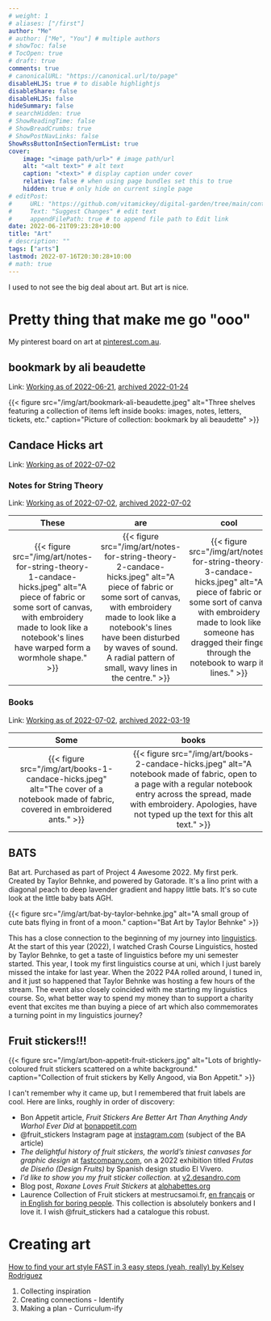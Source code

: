 ```yaml
---
# weight: 1
# aliases: ["/first"]
author: "Me"
# author: ["Me", "You"] # multiple authors
# showToc: false
# TocOpen: true
# draft: true
comments: true
# canonicalURL: "https://canonical.url/to/page"
disableHLJS: true # to disable highlightjs
disableShare: false
disableHLJS: false
hideSummary: false
# searchHidden: true
# ShowReadingTime: false
# ShowBreadCrumbs: true
# ShowPostNavLinks: false
ShowRssButtonInSectionTermList: true
cover:
    image: "<image path/url>" # image path/url
    alt: "<alt text>" # alt text
    caption: "<text>" # display caption under cover
    relative: false # when using page bundles set this to true
    hidden: true # only hide on current single page
# editPost:
#     URL: "https://github.com/vitamickey/digital-garden/tree/main/content"
#     Text: "Suggest Changes" # edit text
#     appendFilePath: true # to append file path to Edit link
date: 2022-06-21T09:23:28+10:00
title: "Art"
# description: ""
tags: ["arts"]
lastmod: 2022-07-16T20:30:28+10:00
# math: true
---
```


I used to not see the big deal about art. But art is nice.

# Pretty thing that make me go "ooo"

My pinterest board on art at [pinterest.com.au](https://www.pinterest.com.au/mickeyc100/inspart/).

## bookmark by ali beaudette

Link: [Working as of 2022-06-21](https://alibeaudette.com/bookmark-a-collection-of-items-found-in-returned-library-books-2017), [archived 2022-01-24](https://web.archive.org/web/20220124221233/https://alibeaudette.com/bookmark-a-collection-of-items-found-in-returned-library-books-2017)

{{< figure src="/img/art/bookmark-ali-beaudette.jpeg" alt="Three shelves featuring a collection of items left inside books: images, notes, letters, tickets, etc." caption="Picture of collection: bookmark by ali beaudette" >}}

## Candace Hicks art

Link: [Working as of 2022-07-02](https://www.candacehicks.com/)

### Notes for String Theory

Link: [Working as of 2022-07-02](https://www.instagram.com/candacehicksart/), [archived 2022-07-02](https://web.archive.org/web/20220702002619/https://www.candacehicks.com/notes-for-string-theory.html)

<!-- ![Notes for String Theory 1](/img/art/notes-for-string-theory-1-candace-hicks.jpeg) ![Notes for String Theory 2](/img/art/notes-for-string-theory-2-candace-hicks.jpeg) ![Notes for String Theory 3](/img/art/notes-for-string-theory-3-candace-hicks.jpeg) -->

| These | are | cool |
| :----: | :----: | :----: |
| {{< figure src="/img/art/notes-for-string-theory-1-candace-hicks.jpeg" alt="A piece of fabric or some sort of canvas, with embroidery made to look like a notebook's lines have warped form a wormhole shape." >}}  |  {{< figure src="/img/art/notes-for-string-theory-2-candace-hicks.jpeg" alt="A piece of fabric or some sort of canvas, with embroidery made to look like a notebook's lines have been disturbed by waves of sound. A radial pattern of small, wavy lines in the centre." >}}  |  {{< figure src="/img/art/notes-for-string-theory-3-candace-hicks.jpeg" alt="A piece of fabric or some sort of canvas, with embroidery made to look like someone has dragged their finger through the notebook to warp its lines." >}}  |

<!-- <p align="middle">
  <img align="top" src="/img/art/notes-for-string-theory-1-candace-hicks.jpeg" width="32%" /><img align="top" src="/img/art/notes-for-string-theory-2-candace-hicks.jpeg" width="32%" /><img align="top" src="/img/art/notes-for-string-theory-3-candace-hicks.jpeg" width="32%" />
</p> -->

### Books

Link: [Working as of 2022-07-02](https://www.instagram.com/candacehicksart/), [archived 2022-03-19](https://web.archive.org/web/20220319071219/https://www.candacehicks.com/books.html)

| Some | books |
| :----: | :----: |
| {{< figure src="/img/art/books-1-candace-hicks.jpeg" alt="The cover of a notebook made of fabric, covered in embroidered ants." >}}  |  {{< figure src="/img/art/books-2-candace-hicks.jpeg" alt="A notebook made of fabric, open to a page with a regular notebook entry across the spread, made with embroidery. Apologies, have not typed up the text for this alt text." >}} |

## BATS

Bat art. Purchased as part of Project 4 Awesome 2022. My first perk. Created by Taylor Behnke, and powered by Gatorade. It's a lino print with a diagonal peach to deep lavender gradient and happy little bats. It's so cute look at the little baby bats AGH. 

{{< figure src="/img/art/bat-by-taylor-behnke.jpg" alt="A small group of cute bats flying in front of a moon." caption="Bat Art by Taylor Behnke" >}}

This has a close connection to the beginning of my journey into [linguistics](/linguistics/). At the start of this year (2022), I watched Crash Course Linguistics, hosted by Taylor Behnke, to get a taste of linguistics before my uni semester started. This year, I took my first linguistics course at uni, which I just barely missed the intake for last year. When the 2022 P4A rolled around, I tuned in, and it just so happened that Taylor Behnke was hosting a few hours of the stream. The event also closely coincided with me starting my linguistics course. So, what better way to spend my money than to support a charity event that excites me than buying a piece of art which also commemorates a turning point in my linguistics journey?

## Fruit stickers!!!

{{< figure src="/img/art/bon-appetit-fruit-stickers.jpg" alt="Lots of brightly-coloured fruit stickers scattered on a white background." caption="Collection of fruit stickers by Kelly Angood, via Bon Appetit." >}}

I can't remember why it came up, but I remembered that fruit labels are cool. Here are links, roughly in order of discovery:

- Bon Appetit article, *Fruit Stickers Are Better Art Than Anything Andy Warhol Ever Did* at [bonappetit.com](https://www.bonappetit.com/story/fruit-stickers)
- @fruit_stickers Instagram page at [instagram.com](https://www.instagram.com/fruit_stickers/) (subject of the BA article)
- *The delightful history of fruit stickers, the world’s tiniest canvases for graphic design* at [fastcompany.com](https://www.fastcompany.com/90726540/the-delightful-history-of-fruit-stickers-the-worlds-tiniest-canvases-for-graphic-design), on a 2022 exhibition titled *Frutas de Diseño (Design Fruits)* by Spanish design studio El Vivero.
- *I’d like to show you my fruit sticker collection.* at [v2.desandro.com](http://v2.desandro.com/articles/fruit-stickers/)
- Blog post, *Roxane Loves Fruit Stickers* at [alphabettes.org](https://www.alphabettes.org/roxane-loves-fruit-stickers/)
- Laurence Collection of Fruit stickers at mestrucsamoi.fr, [en français](http://mestrucsamoi.fr/blog/blog_affiche_collection_etiquettes.php?lang=fr) or [in English for boring people](http://mestrucsamoi.fr/blog/blog_affiche_collection_etiquettes.php?lang=en). This collection is absolutely bonkers and I love it. I wish @fruit_stickers had a catalogue this robust.

# Creating art

[How to find your art style FAST in 3 easy steps (yeah, really) by Kelsey Rodriguez](https://www.youtube.com/watch?v=SLfH9yOGs3o)

1. Collecting inspiration
2. Creating connections - Identify
3. Making a plan - Curriculum-ify
